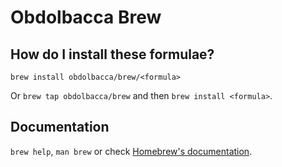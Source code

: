 # Obdolbacca Brew

## How do I install these formulae?

`brew install obdolbacca/brew/<formula>`

Or `brew tap obdolbacca/brew` and then `brew install <formula>`.

## Documentation

`brew help`, `man brew` or check [Homebrew's documentation](https://docs.brew.sh).
